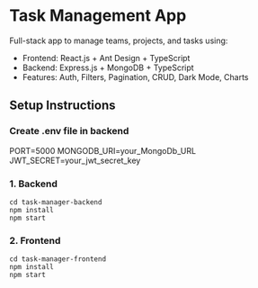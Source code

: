# Task Management App

Full-stack app to manage teams, projects, and tasks using:

- Frontend: React.js + Ant Design + TypeScript
- Backend: Express.js + MongoDB + TypeScript
- Features: Auth, Filters, Pagination, CRUD, Dark Mode, Charts

## Setup Instructions

### Create .env file in backend
PORT=5000
MONGODB_URI=your_MongoDb_URL
JWT_SECRET=your_jwt_secret_key


### 1. Backend

```command prompt
cd task-manager-backend
npm install
npm start
```
### 2. Frontend

```Command prompt
cd task-manager-frontend
npm install
npm start
```
